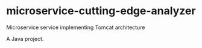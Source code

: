 # microservice-cutting-edge-analyzer

Microservice service implementing Tomcat architecture

A Java project.